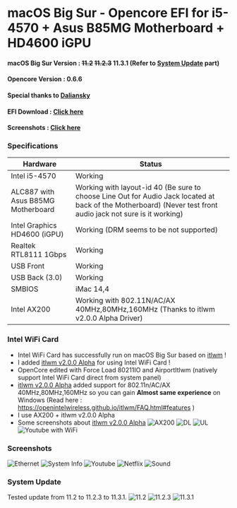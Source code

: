 # macOS Big Sur - Opencore EFI for i5-4570 + Asus B85MG Motherboard + HD4600 iGPU

#### macOS Big Sur Version : ~~11.2~~ ~~11.2.3~~ 11.3.1 (Refer to [System Update](#system-update) part)
#### Opencore Version : 0.6.6
#### Special thanks to [Daliansky](https://github.com/daliansky)
#### EFI Download : [Click here](https://github.com/samleong123/i5-4570-B85MG-HD4600-BigSur-Opencore-EFI/releases)
#### Screenshots : [Click here](#screenshots)

### Specifications
| Hardware                           | Status                                                                                                                                                    |
|------------------------------------|-----------------------------------------------------------------------------------------------------------------------------------------------------------|
| Intel i5-4570                      | Working                                                                                                                                                   |
| ALC887 with Asus B85MG Motherboard | Working with layout-id 40 (Be sure to choose Line Out for Audio Jack located at back of the Motherboard) (Never test front audio jack not sure is it working) |
| Intel Graphics HD4600 (iGPU)       | Working (DRM seems to be not supported)                                                                                                                   |
| Realtek RTL8111 1Gbps              | Working                                                                                                                                                   |
| USB Front                          | Working                                                                                                                                                   |
| USB Back (3.0)                     | Working                                                                                                                                                   |
| SMBIOS                             | iMac 14,4                                                                                                                                                 |
| Intel AX200                        | Working with 802.11N/AC/AX 40MHz,80MHz,160MHz (Thanks to itlwm v2.0.0 Alpha Driver)                                                                       |

### Intel WiFi Card
- Intel WiFi Card has successfully run on macOS Big Sur based on [itlwm](https://github.com/OpenIntelWireless/itlwm/) !
- I added [itlwm v2.0.0 Alpha](https://github.com/OpenIntelWireless/itlwm/releases/tag/v2.0.0-alpha) for using Intel WiFi Card !
- OpenCore edited with Force Load 80211IO and AirportItlwm (natively support Intel WiFi Card direct from system panel)
- [itlwm v2.0.0 Alpha](https://github.com/OpenIntelWireless/itlwm/releases/tag/v2.0.0-alpha) added support for 802.11n/AC/AX 40MHz,80MHz,160MHz so you can gain **Almost same experience** on Windows (Read here : https://openintelwireless.github.io/itlwm/FAQ.html#features )
- I use AX200 + itlwm v2.0.0 Alpha
- Some screenshots about [itlwm v2.0.0 Alpha](https://github.com/OpenIntelWireless/itlwm/releases/tag/v2.0.0-alpha)
![AX200](https://github.com/samleong123/i5-4570-B85MG-HD4600-BigSur-Opencore-EFI/blob/main/Screenshot%202021-05-22%20at%2017.01.20.png?raw=true)
![DL](https://github.com/samleong123/i5-4570-B85MG-HD4600-BigSur-Opencore-EFI/blob/main/AX200%20DL.png?raw=true)
![UL](https://github.com/samleong123/i5-4570-B85MG-HD4600-BigSur-Opencore-EFI/blob/main/AX200%20UL.png?raw=true)
![Youtube with WiFi](https://github.com/samleong123/i5-4570-B85MG-HD4600-BigSur-Opencore-EFI/blob/main/Screenshot%202021-05-22%20at%2017.03.45.png?raw=true)

### Screenshots
![Ethernet](https://raw.githubusercontent.com/samleong123/i5-4570-B85MG-HD4600-BigSur-Opencore-EFI/main/Ethernet.png)
![System Info](https://raw.githubusercontent.com/samleong123/i5-4570-B85MG-HD4600-BigSur-Opencore-EFI/main/System%20Info.png)
![Youtube](https://raw.githubusercontent.com/samleong123/i5-4570-B85MG-HD4600-BigSur-Opencore-EFI/main/Youtube.png)
![Netflix](https://raw.githubusercontent.com/samleong123/i5-4570-B85MG-HD4600-BigSur-Opencore-EFI/main/Netflix.png)
![Sound](https://raw.githubusercontent.com/samleong123/i5-4570-B85MG-HD4600-BigSur-Opencore-EFI/main/Sound.png)


### System Update
Tested update from 11.2 to 11.2.3 to 11.3.1.
![11.2](https://raw.githubusercontent.com/samleong123/i5-4570-B85MG-HD4600-BigSur-Opencore-EFI/main/System%20Info.png)
![11.2.3](https://raw.githubusercontent.com/samleong123/i5-4570-B85MG-HD4600-BigSur-Opencore-EFI/main/Screenshot%202021-03-26%20at%2010.18.26.png)
![11.3.1](https://github.com/samleong123/i5-4570-B85MG-HD4600-BigSur-Opencore-EFI/blob/main/Screenshot%202021-05-22%20at%2017.06.11.png?raw=true)

